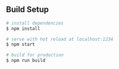 ## Build Setup

``` bash
# install dependencies
$ npm install

# serve with hot reload at localhost:1234
$ npm start

# build for production
$ npm run build
```